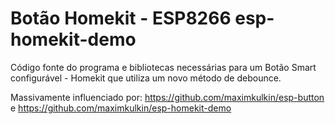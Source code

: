 # Botão Homekit - ESP8266 esp-homekit-demo
Código fonte do programa e bibliotecas necessárias para 
um Botão Smart configurável - Homekit que utiliza um novo método
de debounce.

Massivamente influenciado por: https://github.com/maximkulkin/esp-button e https://github.com/maximkulkin/esp-homekit-demo
